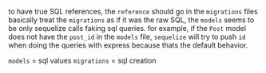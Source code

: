 to have true SQL references, the `reference` should go in the `migrations` files
basically treat the `migrations` as if it was the raw SQL, the `models` seems to be only sequelize calls faking sql queries. for example, if the `Post` model does not have the `post_id` in the `models` file, `sequelize` will try to push `id` when doing the queries with express because thats the default behavior.

`models` = sql values
`migrations` = sql creation